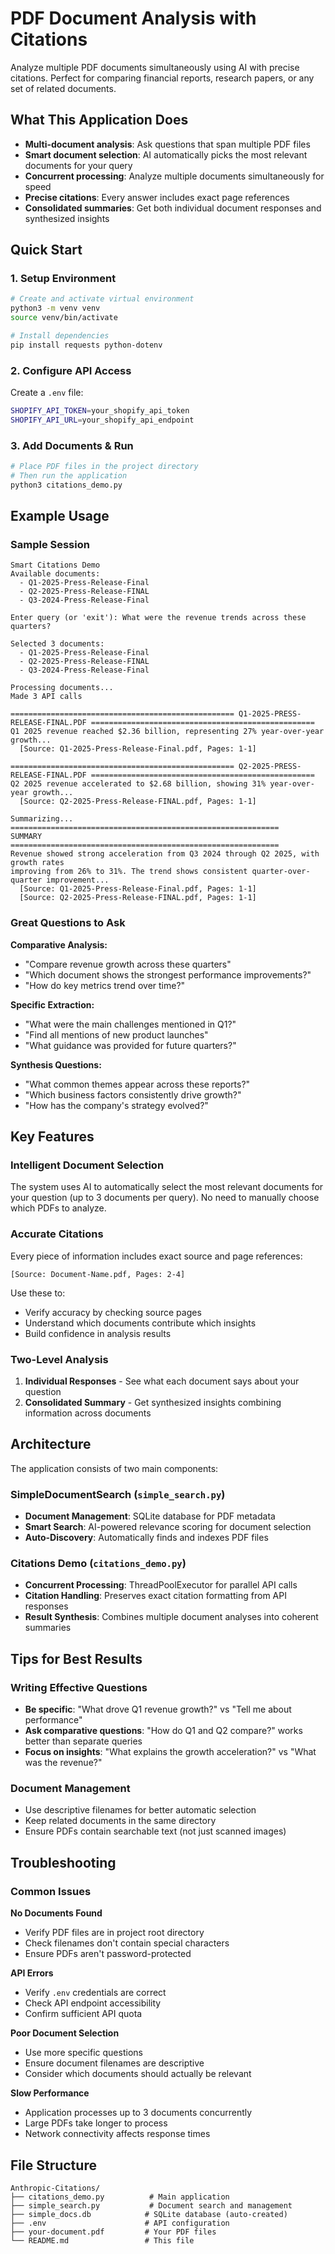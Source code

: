 # PDF Document Analysis with Citations

Analyze multiple PDF documents simultaneously using AI with precise citations. Perfect for comparing financial reports, research papers, or any set of related documents.

## What This Application Does

- **Multi-document analysis**: Ask questions that span multiple PDF files
- **Smart document selection**: AI automatically picks the most relevant documents for your query
- **Concurrent processing**: Analyze multiple documents simultaneously for speed
- **Precise citations**: Every answer includes exact page references
- **Consolidated summaries**: Get both individual document responses and synthesized insights

## Quick Start

### 1. Setup Environment

```bash
# Create and activate virtual environment
python3 -m venv venv
source venv/bin/activate

# Install dependencies
pip install requests python-dotenv
```

### 2. Configure API Access

Create a `.env` file:
```bash
SHOPIFY_API_TOKEN=your_shopify_api_token
SHOPIFY_API_URL=your_shopify_api_endpoint
```

### 3. Add Documents & Run

```bash
# Place PDF files in the project directory
# Then run the application
python3 citations_demo.py
```

## Example Usage

### Sample Session
```
Smart Citations Demo
Available documents:
  - Q1-2025-Press-Release-Final
  - Q2-2025-Press-Release-FINAL
  - Q3-2024-Press-Release-Final

Enter query (or 'exit'): What were the revenue trends across these quarters?

Selected 3 documents:
  - Q1-2025-Press-Release-Final
  - Q2-2025-Press-Release-FINAL  
  - Q3-2024-Press-Release-Final

Processing documents...
Made 3 API calls

================================================== Q1-2025-PRESS-RELEASE-FINAL.PDF ==================================================
Q1 2025 revenue reached $2.36 billion, representing 27% year-over-year growth...
  [Source: Q1-2025-Press-Release-Final.pdf, Pages: 1-1]

================================================== Q2-2025-PRESS-RELEASE-FINAL.PDF ==================================================
Q2 2025 revenue accelerated to $2.68 billion, showing 31% year-over-year growth...
  [Source: Q2-2025-Press-Release-FINAL.pdf, Pages: 1-1]

Summarizing...
============================================================
SUMMARY
============================================================
Revenue showed strong acceleration from Q3 2024 through Q2 2025, with growth rates 
improving from 26% to 31%. The trend shows consistent quarter-over-quarter improvement...
  [Source: Q1-2025-Press-Release-Final.pdf, Pages: 1-1]
  [Source: Q2-2025-Press-Release-FINAL.pdf, Pages: 1-1]
```

### Great Questions to Ask

**Comparative Analysis:**
- "Compare revenue growth across these quarters"
- "Which document shows the strongest performance improvements?"
- "How do key metrics trend over time?"

**Specific Extraction:**
- "What were the main challenges mentioned in Q1?"
- "Find all mentions of new product launches"
- "What guidance was provided for future quarters?"

**Synthesis Questions:**
- "What common themes appear across these reports?"
- "Which business factors consistently drive growth?"
- "How has the company's strategy evolved?"

## Key Features

### Intelligent Document Selection
The system uses AI to automatically select the most relevant documents for your question (up to 3 documents per query). No need to manually choose which PDFs to analyze.

### Accurate Citations
Every piece of information includes exact source and page references:
```
[Source: Document-Name.pdf, Pages: 2-4]
```

Use these to:
- Verify accuracy by checking source pages
- Understand which documents contribute which insights
- Build confidence in analysis results

### Two-Level Analysis
1. **Individual Responses** - See what each document says about your question
2. **Consolidated Summary** - Get synthesized insights combining information across documents

## Architecture

The application consists of two main components:

### SimpleDocumentSearch (`simple_search.py`)
- **Document Management**: SQLite database for PDF metadata
- **Smart Search**: AI-powered relevance scoring for document selection
- **Auto-Discovery**: Automatically finds and indexes PDF files

### Citations Demo (`citations_demo.py`)
- **Concurrent Processing**: ThreadPoolExecutor for parallel API calls
- **Citation Handling**: Preserves exact citation formatting from API responses
- **Result Synthesis**: Combines multiple document analyses into coherent summaries

## Tips for Best Results

### Writing Effective Questions
- **Be specific**: "What drove Q1 revenue growth?" vs "Tell me about performance"
- **Ask comparative questions**: "How do Q1 and Q2 compare?" works better than separate queries
- **Focus on insights**: "What explains the growth acceleration?" vs "What was the revenue?"

### Document Management
- Use descriptive filenames for better automatic selection
- Keep related documents in the same directory
- Ensure PDFs contain searchable text (not just scanned images)

## Troubleshooting

### Common Issues

**No Documents Found**
- Verify PDF files are in project root directory
- Check filenames don't contain special characters
- Ensure PDFs aren't password-protected

**API Errors**
- Verify `.env` credentials are correct
- Check API endpoint accessibility
- Confirm sufficient API quota

**Poor Document Selection**
- Use more specific questions
- Ensure document filenames are descriptive
- Consider which documents should actually be relevant

**Slow Performance**
- Application processes up to 3 documents concurrently
- Large PDFs take longer to process
- Network connectivity affects response times

## File Structure

```
Anthropic-Citations/
├── citations_demo.py          # Main application
├── simple_search.py           # Document search and management
├── simple_docs.db            # SQLite database (auto-created)
├── .env                      # API configuration
├── your-document.pdf         # Your PDF files
└── README.md                 # This file
```